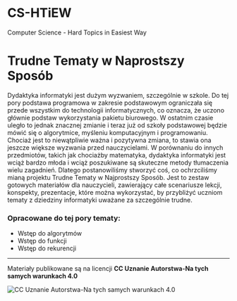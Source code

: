 # CS-HTiEW
Computer Science - Hard Topics in Easiest Way

# Trudne Tematy w Naprostszy Sposób

Dydaktyka informatyki jest dużym wyzwaniem, szczególnie w szkole. Do tej pory podstawa programowa w zakresie podstawowym ograniczała się przede wszystkim do technologii informatycznych, co oznacza, że uczono głównie podstaw wykorzystania pakietu biurowego. W ostatnim czasie uległo to jednak znacznej zmianie i teraz już od szkoły podstawowej będzie mówić się o algorytmice, myśleniu komputacyjnym i programowaniu. Chociaż jest to niewątpliwie ważna i pozytywna zmiana, to stawia ona jeszcze większe wyzwania przed nauczycielami. W porównaniu do innych przedmiotów, takich jak chociażby matematyka, dydaktyka informatyki jest wciąż bardzo młoda i wciąż poszukiwane są skuteczne metody tłumaczenia wielu zagadnień. Dlatego  postanowiliśmy stworzyć coś, co ochrzciliśmy mianą projektu Trudne Tematy w Najprostszy Sposób. Jest to zestaw gotowych materiałów dla nauczycieli, zawierający całe scenariusze lekcji, konspekty, prezentacje, które można wykorzystać, by przybliżyć uczniom tematy z dziedziny informatyki uważane za szczególnie trudne.

### Opracowane do tej pory tematy:
- Wstęp do algorytmów
- Wstęp do funkcji
- Wstęp do rekurencji

---
Materiały publikowane są na licencji **CC Uznanie Autorstwa-Na tych samych warunkach 4.0**

![CC Uznanie Autorstwa-Na tych samych warunkach 4.0](http://i.creativecommons.org/l/by-sa/3.0/88x31.png)
